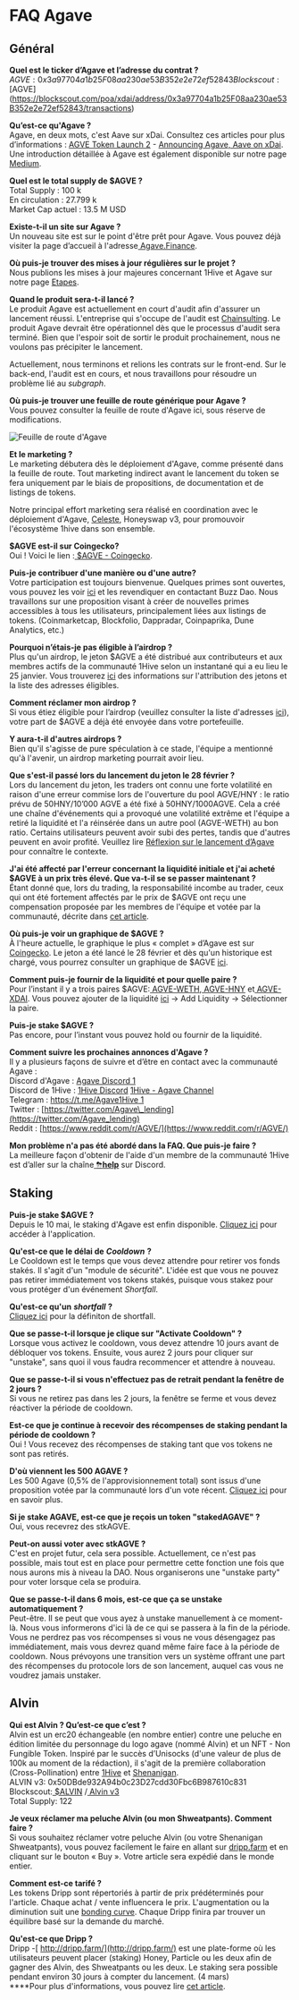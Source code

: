 # FAQ Agave

## Général

**Quel est le ticker d’Agave et l’adresse du contrat ?**  
$AGVE: 0x3a97704a1b25F08aa230ae53B352e2e72ef52843  
Blockscout: [$AGVE](https://blockscout.com/poa/xdai/address/0x3a97704a1b25F08aa230ae53B352e2e72ef52843/transactions)

**Qu’est-ce qu'Agave ?**  
Agave, en deux mots, c'est Aave sur xDai. Consultez ces articles pour plus d’informations : [AGVE Token Launch 2](https://forum.1hive.org/t/ag-token-launch/2108) - [Announcing Agave, Aave on xDai](https://forum.1hive.org/t/announcing-agaave-aave-on-xdai/1792). Une introduction détaillée à Agave est également disponible sur notre page [Medium](https://medium.com/agavefr/introduction-%C3%A0-agave-85024f2b97d2).

**Quel est le total supply de $AGVE ?**  
Total Supply : 100 k  
En circulation : 27.799 k  
Market Cap actuel : 13.5 M USD

**Existe-t-il un site sur Agave ?**  
Un nouveau site est sur le point d'être prêt pour Agave. Vous pouvez déjà visiter la page d’accueil à l'adresse[ Agave.Finance](https://agave.finance/).

**Où puis-je trouver des mises à jour régulières sur le projet ?**  
Nous publions les mises à jour majeures concernant 1Hive et Agave sur notre page [Etapes](https://wiki.1hive.org/v/francais/projects/milestones).

**Quand le produit sera-t-il lancé ?**  
Le produit Agave est actuellement en court d'audit afin d'assurer un lancement réussi. L'entreprise qui s'occupe de l'audit est [Chainsulting](https://chainsulting.de/). Le produit Agave devrait être opérationnel dès que le processus d'audit sera terminé. Bien que l'espoir soit de sortir le produit prochainement, nous ne voulons pas précipiter le lancement.

Actuellement, nous terminons et relions les contrats sur le front-end. Sur le back-end, l'audit est en cours, et nous travaillons pour résoudre un problème lié au _subgraph_.

**Où puis-je trouver une feuille de route générique pour Agave ?**  
Vous pouvez consulter la feuille de route d'Agave ici, sous réserve de modifications.

![Feuille de route d&apos;Agave](../.gitbook/assets/image0.png)

**Et le marketing ?**  
Le marketing débutera dès le déploiement d'Agave, comme présenté dans la feuille de route. Tout marketing indirect avant le lancement du token se fera uniquement par le biais de propositions, de documentation et de listings de tokens.

Notre principal effort marketing sera réalisé en coordination avec le déploiement d'Agave, [Celeste](https://wiki.1hive.org/v/francais/projects/celeste), Honeyswap v3, pour promouvoir l'écosystème 1hive dans son ensemble.

**$AGVE est-il sur Coingecko?**  
Oui ! Voici le lien :[ $AGVE - Coingecko](https://www.coingecko.com/en/coins/agave-token).

**Puis-je contribuer d'une manière ou d'une autre?**  
Votre participation est toujours bienvenue. Quelques primes sont ouvertes, vous pouvez les voir [ici](https://www.notion.so/3e13ef2a5d614a828b684640af2212b4?v=20b21ead637341faa87416b85202b584) et les revendiquer en contactant Buzz Dao. Nous travaillons sur une proposition visant à créer de nouvelles primes accessibles à tous les utilisateurs, principalement liées aux listings de tokens. \(Coinmarketcap, Blockfolio, Dappradar, Coinpaprika, Dune Analytics, etc.\)

**Pourquoi n’étais-je pas éligible à l’airdrop ?**  
Plus qu'un airdrop, le jeton $AGVE a été distribué aux contributeurs et aux membres actifs de la communauté 1Hive selon un instantané qui a eu lieu le 25 janvier. Vous trouverez [ici](https://forum.1hive.org/t/agave-contributor-distribution-announcement/2373) des informations sur l'attribution des jetons et la liste des adresses éligibles.

**Comment réclamer mon airdrop ?**  
Si vous étiez éligible pour l’airdrop \(veuillez consulter la liste d'adresses [ici](https://pastebin.com/hjYcbK1k)\), votre part de $AGVE a déjà été envoyée dans votre portefeuille.

**Y aura-t-il d'autres airdrops ?**  
Bien qu'il s'agisse de pure spéculation à ce stade, l'équipe a mentionné qu'à l'avenir, un airdrop marketing pourrait avoir lieu.

**Que s'est-il passé lors du lancement du jeton le 28 février ?**  
Lors du lancement du jeton, les traders ont connu une forte volatilité en raison d'une erreur commise lors de l'ouverture du pool AGVE/HNY : le ratio prévu de 50HNY/10’000 AGVE a été fixé à 50HNY/1000AGVE. Cela a créé une chaîne d'événements qui a provoqué une volatilité extrême et l'équipe a retiré la liquidité et l'a réinsérée dans un autre pool \(AGVE-WETH\) au bon ratio. Certains utilisateurs peuvent avoir subi des pertes, tandis que d'autres peuvent en avoir profité. Veuillez lire [Réflexion sur le lancement d’Agave](https://forum.1hive.org/t/reflection-on-the-agave-launch/2517) pour connaître le contexte.

**J'ai été affecté par l'erreur concernant la liquidité initiale et j'ai acheté $AGVE à un prix très élevé. Que va-t-il se se passer maintenant ?**  
Étant donné que, lors du trading, la responsabilité incombe au trader, ceux qui ont été fortement affectés par le prix de $AGVE ont reçu une compensation proposée par les membres de l'équipe et votée par la communauté, décrite dans [cet article](https://forum.1hive.org/t/agave-reparations-proposal/2822).

**Où puis-je voir un graphique de $AGVE ?**  
À l'heure actuelle, le graphique le plus « complet » d’Agave est sur[ Coingecko](https://www.coingecko.com/en/coins/agave-token). Le jeton a été lancé le 28 février et dès qu'un historique est chargé, vous pourrez consulter un graphique de $AGVE [ici](https://info.honeyswap.org/token/0x3a97704a1b25f08aa230ae53b352e2e72ef52843).

**Comment puis-je fournir de la liquidité et pour quelle paire ?**  
Pour l’instant il y a trois paires $AGVE:[ AGVE-WETH](https://info.honeyswap.org/pair/0xeba7cc57e6f745b8d5cab829e07346c65393d78e),[ AGVE-HNY](https://info.honeyswap.org/pair/0x50a4867aee9cafd6ddc84de3ce59df027cb29084) et[ AGVE-XDAI](https://info.honeyswap.org/pair/0x0e3e9cceb13c9f8c6faf7a0f00f872d6291630de). Vous pouvez ajouter de la liquidité [ici](https://app.honeyswap.org/#/pool) → Add Liquidity → Sélectionner la paire.

**Puis-je stake $AGVE ?**  
Pas encore, pour l’instant vous pouvez hold ou fournir de la liquidité.

**Comment suivre les prochaines annonces d'Agave ?**  
Il y a plusieurs façons de suivre et d’être en contact avec la communauté Agave :  
Discord d'Agave : [Agave Discord 1](https://discord.com/channels/816889381737725963/816889382850134027)  
Discord de 1Hive : [1Hive Discord](https://discord.com/invite/xTZjbRjc8t) [1Hive - Agave Channel](https://discord.com/channels/698287700834517064/813823983120023583)  
Telegram : [https://t.me/Agave1Hive 1](https://t.me/Agave1Hive)  
Twitter : [https://twitter.com/Agave\_lending](https://twitter.com/Agave_lending)  
Reddit : [https://www.reddit.com/r/AGVE/](https://www.reddit.com/r/AGVE/)

**Mon problème n'a pas été abordé dans la FAQ. Que puis-je faire ?**  
La meilleure façon d'obtenir de l'aide d'un membre de la communauté 1Hive est d’aller sur la chaîne[ ](https://discord.gg/3AjG7XvRJZ)[⛈**help**](https://discord.gg/3AjG7XvRJZ) sur Discord.

## Staking <a id="staking"></a>

**Puis-je stake $AGVE ?**   
Depuis le 10 mai, le staking d'Agave est enfin disponible. [Cliquez ici](https://app.agave.finance/#/stake) pour accéder à l'application.

**Qu'est-ce que le délai de** _**Cooldown**_ **?**   
Le Cooldown est le temps que vous devez attendre pour retirer vos fonds stakés. Il s'agit d'un "module de sécurité". L'idée est que vous ne pouvez pas retirer immédiatement vos tokens stakés, puisque vous stakez pour vous protéger d'un événement _Shortfall_.

**Qu'est-ce qu'un** _**shortfall**_ **?**   
[Cliquez ici](https://www.investopedia.com/terms/s/shortfall.asp) pour la définiton de shortfall.

**Que se passe-t-il lorsque je clique sur "Activate Cooldown" ?**  
Lorsque vous activez le cooldown, vous devez attendre 10 jours avant de débloquer vos tokens. Ensuite, vous aurez 2 jours pour cliquer sur "unstake", sans quoi il vous faudra recommencer et attendre à nouveau.

**Que se passe-t-il si vous n'effectuez pas de retrait pendant la fenêtre de 2 jours ?**  
Si vous ne retirez pas dans les 2 jours, la fenêtre se ferme et vous devez réactiver la période de cooldown.

**Est-ce que je continue à recevoir des récompenses de staking pendant la période de cooldown ?**  
Oui ! Vous recevez des récompenses de staking tant que vos tokens ne sont pas retirés.

**D'où viennent les 500 AGAVE ?**  
Les 500 Agave \(0,5% de l'approvisionnement total\) sont issus d'une proposition votée par la communauté lors d'un vote récent. [Cliquez ici](https://forum.1hive.org/t/agave-votes-apr-22/3489) pour en savoir plus.

**Si je stake AGAVE, est-ce que je reçois un token "stakedAGAVE" ?**  
Oui, vous recevrez des stkAGVE.

**Peut-on aussi voter avec stkAGVE ?**  
C'est en projet futur, cela sera possible. Actuellement, ce n'est pas possible, mais tout est en place pour permettre cette fonction une fois que nous aurons mis à niveau la DAO. Nous organiserons une "unstake party" pour voter lorsque cela se produira.

**Que se passe-t-il dans 6 mois, est-ce que ça se unstake automatiquement ?**   
Peut-être. Il se peut que vous ayez à unstake manuellement à ce moment-là. Nous vous informerons d'ici là de ce qui se passera à la fin de la période. Vous ne perdrez pas vos récompenses si vous ne vous désengagez pas immédiatement, mais vous devrez quand même faire face à la période de cooldown. Nous prévoyons une transition vers un système offrant une part des récompenses du protocole lors de son lancement, auquel cas vous ne voudrez jamais unstaker.

## Alvin 

**Qui est Alvin ? Qu’est-ce que c’est ?**  
Alvin est un erc20 échangeable \(en nombre entier\) contre une peluche en édition limitée du personnage du logo agave \(nommé Alvin\) et un NFT - Non Fungible Token. Inspiré par le succès d’Unisocks \(d'une valeur de plus de 100k au moment de la rédaction\), il s'agit de la première collaboration \(Cross-Pollination\) entre [1Hive](https://1hive.org/) et [Shenanigan](https://she.energy/).   
ALVIN v3: 0x50DBde932A94b0c23D27cdd30Fbc6B987610c831   
Blockscout:[ $ALVIN](https://blockscout.com/poa/xdai/address/0x50DBde932A94b0c23D27cdd30Fbc6B987610c831/transactions) /[ Alvin v3](https://info.honeyswap.org/token/0x50dbde932a94b0c23d27cdd30fbc6b987610c831)   
Total Supply: 122

**Je veux réclamer ma peluche Alvin \(ou mon Shweatpants\). Comment faire ?**  
Si vous souhaitez réclamer votre peluche Alvin \(ou votre Shenanigan Shweatpants\), vous pouvez facilement le faire en allant sur [dripp.farm](https://www.dripp.farm/) et en cliquant sur le bouton « Buy ». Votre article sera expédié dans le monde entier.

**Comment est-ce tarifé ?**  
Les tokens Dripp sont répertoriés à partir de prix prédéterminés pour l'article. Chaque achat / vente influencera le prix. L'augmentation ou la diminution suit une [bonding curve](https://blog.relevant.community/bonding-curves-in-depth-intuition-parametrization-d3905a681e0a). Chaque Dripp finira par trouver un équilibre basé sur la demande du marché.

**Qu'est-ce que Dripp ?**  
Dripp -[ http://dripp.farm/](http://dripp.farm/) est une plate-forme où les utilisateurs peuvent placer \(staking\) Honey, Particle ou les deux afin de gagner des Alvin, des Shweatpants ou les deux. Le staking sera possible pendant environ 30 jours à compter du lancement. \(4 mars\)   
****Pour plus d'informations, vous pouvez lire [cet article](https://medium.com/frst/money-laundry-the-rise-of-the-crypto-sock-market-f979aafc3796).

